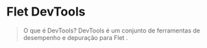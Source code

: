 # Flet DevTools

> O que é DevTools?
DevTools é um conjunto de ferramentas de desempenho e depuração para Flet . 
